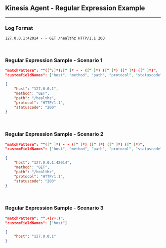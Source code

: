 ## Kinesis Agent - Regular Expression Example
---
### Log Format
```
127.0.0.1:42014 - - GET /healthz HTTP/1.1 200
```

<br>

### Regular Expression Sample - Scenario 1
```json
"matchPattern": "^([^:]*):[^ ]* - - ([^ ]*) ([^ ]*) ([^ ]*) ([^ ]*)",
"customFieldNames": ["host", "method", "path", "protocol", "statuscode"]
```

```json
{
    "host": "127.0.0.1",
    "method": "GET",
    "path": "/healthz",
    "protocol": "HTTP/1.1",
    "statuscode": "200"
}
```

<br>

### Regular Expression Sample - Scenario 2
```json
"matchPattern": "^([^ ]*) - - ([^ ]*) ([^ ]*) ([^ ]*) ([^ ]*)",
"customFieldNames": ["host", "method", "path", "protocol", "statuscode"]
```

```json
{
    "host": "127.0.0.1:42014",
    "method": "GET",
    "path": "/healthz",
    "protocol": "HTTP/1.1",
    "statuscode": "200"
}
```

<br>

### Regular Expression Sample - Scenario 3
```json
"matchPattern": "^.+(?=:)",
"customFieldNames": ["host"]
```

```json
{
    "host": "127.0.0.1"
}